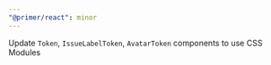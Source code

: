 ```yaml
---
"@primer/react": minor
---
```


Update `Token`, `IssueLabelToken`, `AvatarToken` components to use CSS Modules
